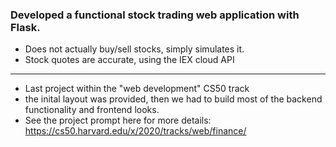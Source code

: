 ### Developed a functional stock trading web application with Flask.
- Does not actually buy/sell stocks, simply simulates it.
- Stock quotes are accurate, using the IEX cloud API
----
- Last project within the "web development" CS50 track
- the inital layout was provided, then we had to build most of the backend functionality and frontend looks. 
- See the project prompt here for more details: https://cs50.harvard.edu/x/2020/tracks/web/finance/
